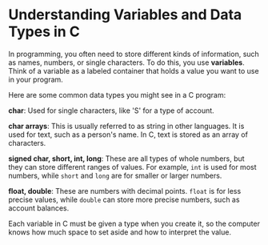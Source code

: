 # Understanding Variables and Data Types in C

In programming, you often need to store different kinds of information, such as names, numbers, or single characters. To do this, you use **variables**. Think of a variable as a labeled container that holds a value you want to use in your program.

Here are some common data types you might see in a C program:

**char**: Used for single characters, like 'S' for a type of account.

**char arrays**: This is usually referred to as string in other languages. It is used for text, such as a person's name. In C, text is stored as an array of characters.

**signed char, short, int, long**: These are all types of whole numbers, but they can store different ranges of values. For example, `int` is used for most numbers, while `short` and `long` are for smaller or larger numbers.

**float, double**: These are numbers with decimal points. `float` is for less precise values, while `double` can store more precise numbers, such as account balances.

Each variable in C must be given a type when you create it, so the computer knows how much space to set aside and how to interpret the value.
